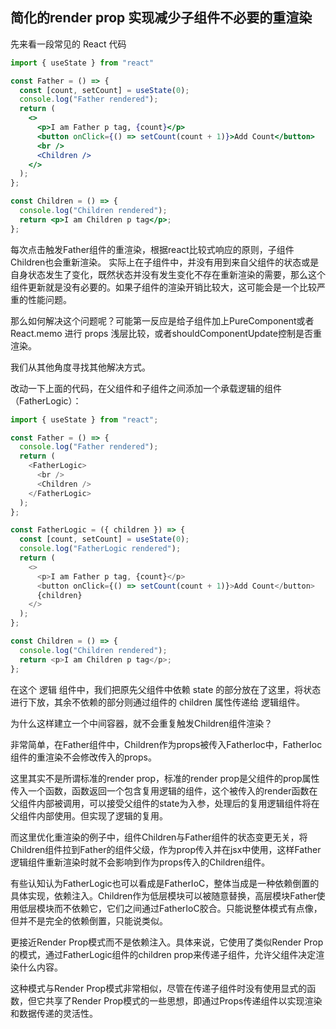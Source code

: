 

## 简化的render prop 实现减少子组件不必要的重渲染
先来看一段常见的 React 代码
```jsx
import { useState } from "react"

const Father = () => {
  const [count, setCount] = useState(0);
  console.log("Father rendered");
  return (
    <>
      <p>I am Father p tag, {count}</p>
      <button onClick={() => setCount(count + 1)}>Add Count</button>
      <br />
      <Children />
    </>
  );
};

const Children = () => {
  console.log("Children rendered");
  return <p>I am Children p tag</p>;
};
```
每次点击触发Father组件的重渲染，根据react比较式响应的原则，子组件Children也会重新渲染。
实际上在子组件中，并没有用到来自父组件的状态或是自身状态发生了变化，既然状态并没有发生变化不存在重新渲染的需要，那么这个组件更新就是没有必要的。如果子组件的渲染开销比较大，这可能会是一个比较严重的性能问题。

那么如何解决这个问题呢？可能第一反应是给子组件加上PureComponent或者 React.memo 进行 props 浅层比较，或者shouldComponentUpdate控制是否重渲染。

我们从其他角度寻找其他解决方式。

改动一下上面的代码，在父组件和子组件之间添加一个承载逻辑的组件（FatherLogic）：

```js
import { useState } from "react";

const Father = () => {
  console.log("Father rendered");
  return (
    <FatherLogic>
      <br />
      <Children />
    </FatherLogic>
  );
};

const FatherLogic = ({ children }) => {
  const [count, setCount] = useState(0);
  console.log("FatherLogic rendered");
  return (
    <>
      <p>I am Father p tag, {count}</p>
      <button onClick={() => setCount(count + 1)}>Add Count</button>
      {children}
    </>
  );
};

const Children = () => {
  console.log("Children rendered");
  return <p>I am Children p tag</p>;
};
```

在这个 逻辑 组件中，我们把原先父组件中依赖 state 的部分放在了这里，将状态进行下放，其余不依赖的部分则通过组件的 children 属性传递给 逻辑组件。

为什么这样建立一个中间容器，就不会重复触发Children组件渲染？

非常简单，在Father组件中，Children作为props被传入FatherIoc中，FatherIoc组件的重渲染不会修改传入的props。

这里其实不是所谓标准的render prop，标准的render prop是父组件的prop属性传入一个函数，函数返回一个包含复用逻辑的组件，这个被传入的render函数在父组件内部被调用，可以接受父组件的state为入参，处理后的复用逻辑组件将在父组件内部使用。但实现了逻辑的复用。

而这里优化重渲染的例子中，组件Children与Father组件的状态变更无关，将Children组件拉到Father的组件父级，作为prop传入并在jsx中使用，这样Father逻辑组件重新渲染时就不会影响到作为props传入的Children组件。

有些认知认为FatherLogic也可以看成是FatherIoC，整体当成是一种依赖倒置的具体实现，依赖注入。Children作为低层模块可以被随意替换，高层模块Father使用低层模块而不依赖它，它们之间通过FatherIoC胶合。只能说整体模式有点像，但并不是完全的依赖倒置，只能说类似。

更接近Render Prop模式而不是依赖注入。具体来说，它使用了类似Render Prop的模式，通过FatherLogic组件的children prop来传递子组件，允许父组件决定渲染什么内容。

这种模式与Render Prop模式非常相似，尽管在传递子组件时没有使用显式的函数，但它共享了Render Prop模式的一些思想，即通过Props传递组件以实现渲染和数据传递的灵活性。